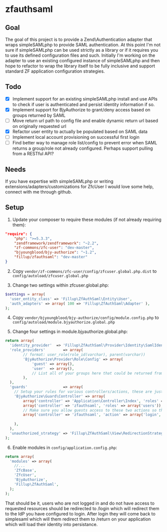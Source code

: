 zfauthsaml
==========

## Goal ##
The goal of this project is to provide a Zend\Authentication adapter that wraps simpleSAMLphp to provide SAML authentication.
At this point I'm not sure if simpleSAMLphp can be used strictly as a library or if it requires you to use its defined configuration files and such. Initially I'm working on the adapter to use an existing configured instance of simpleSAMLphp and then hope to refactor to wrap the library itself to be fully inclusive and support standard ZF application configuration strategies.

## Todo ##
- [x] Implement support for an existing simpleSAMLphp install and use APIs to check if user is authenticated and persist identity information if so.
- [x] Implement support for BjyAuthorize to grant/deny access based on groups returned by SAML
- [ ] Move return url path to config file and enable dynamic return url based on originally requested url
- [x] Refactor user entity to actually be populated based on SAML data
- [ ] Implement local account provisioning on successful first login
- [ ] Find better way to manage role list/config to prevent error when SAML returns a group/role not already configured. Perhaps support pulling from a RESTful API?

## Needs ##
If you have expertise with simpleSAMLphp or writing extensions/adapters/customizations for ZfcUser I would love some help, connect with me through github.

## Setup ##
1) Update your composer to require these modules (if not already requiring them):

```json
"require": {
    "php": ">=5.3.3",
    "zendframework/zendframework": "~2.2",
    "zf-commons/zfc-user": "dev-master",
    "bjyoungblood/bjy-authorize": "~1.2",
    "fillup/zfauthsaml": "dev-master"
}
```

2) Copy ```vendor/zf-commons/zfc-user/config/zfcuser.global.php.dist``` to ```config/autoload/zfcuser.global.php```

3) Change two settings within zfcuser.global.php:

```php
$settings = array(
  'user_entity_class' => 'Fillup\ZfAuthSaml\Entity\User',
  'auth_adapters' => array( 100 => 'Fillup\ZfAuthSaml\Adapter' ),
);
```

4) Copy ```vendor/bjyoungblood/bjy-authorize/config/module.config.php``` to ```config/autoload/module.bjyauthorize.global.php```

5) Change four settings in module.bjyauthorize.global.php:

```php
return array(
  'identity_provider'  => 'Fillup\ZfAuthSaml\Provider\Identity\SamlIdentityProvider',
  'role_providers'        => array(
        // format: user_role(role_id(varchar), parent(varchar))
        'BjyAuthorize\Provider\Role\Config' => array(
            'guest' => array(),
            'user'  => array(),
            // List all of your groups here that could be returned from SAML
        ),
  ),
  'guards'                => array(
    // Setup your rules for various controllers/actions, these are just some examples.
    'BjyAuthorize\Guard\Controller' => array(
        array('controller' => 'Application\Controller\Index', 'roles' => array('users')),
        array('controller' => 'zfauthsaml', 'roles' => array('users')),
        // Make sure you allow guests access to these two actions so they can actually login:
        array('controller' => 'zfauthsaml', 'action' => array('login','return'), 'roles' => array('guest')), 
        
    ),
  ),
  'unauthorized_strategy' => 'Fillup\ZfAuthSaml\View\RedirectionStrategy',
);
```

6) Enable modules in ```config/application.config.php```:

```php
return array(
  'modules' => array(
    //...
    'ZfcBase',
    'ZfcUser',
    'BjyAuthorize',
    'Fillup\ZfAuthSaml',
  );
);
```

That should be it, users who are not logged in and do not have access to requested resources should be redirected to /login which will redirect them to the IdP you have configured to login. After login they will come back to simplesaml which will them redirect them to /return on your application which will load their identity into persistance.
